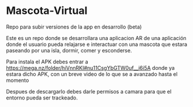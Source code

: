 # Mascota-Virtual
Repo para subir versiones de la app en desarrollo (beta)

Este es un repo donde se desarrollara una aplicacion AR de una aplicación donde 
el usuario pueda relajarse e interactuar con una mascota que estara paseando por
una isla, dormir, comer y esconderse. 

Para instala el APK 
debes entrar a 
https://mega.nz/folder/hiVnnRKI#nu11CsgYbGTW0uf__i6i5A
donde ya estara dicho APK, con un breve video de lo que se a avanzado hasta el momento

Despues de descargarlo debes darle permisos a camara para que el entorno pueda ser trackeado.
